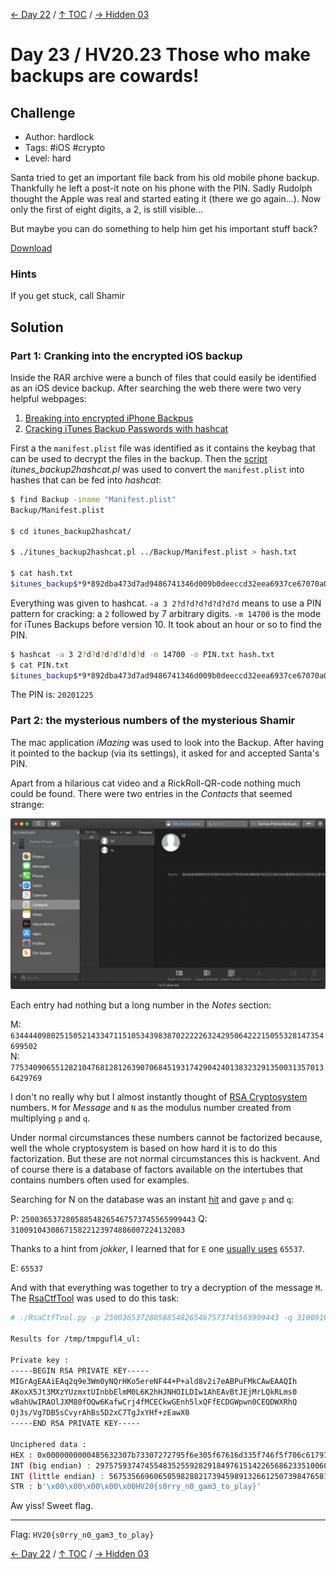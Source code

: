 [← Day 22](../day22/) / [↑ TOC](../README.md) / [→ Hidden 03](../hid03/)


# Day 23 / HV20.23 Those who make backups are cowards!



## Challenge

<!-- ...10....:...20....:...30....:...40....:...50....:...60....:...70....:. -->
* Author: hardlock
* Tags:   #iOS #crypto
* Level:  hard

Santa tried to get an important file back from his old mobile phone backup.
Thankfully he left a post-it note on his phone with the PIN. Sadly Rudolph
thought the Apple was real and started eating it (there we go again...). Now
only the first of eight digits, a 2, is still visible...

But maybe you can do something to help him get his important stuff back?

[Download](Download.rar)


### Hints

If you get stuck, call Shamir



## Solution


### Part 1: Cranking into the encrypted iOS backup

Inside the RAR archive were a bunch of files that could easily be identified as
an iOS device backup. After searching the web there were two very helpful webpages:

1. [Breaking into encrypted iPhone Backpus](https://medium.com/taptuit/breaking-into-encrypted-iphone-backups-4dacc39403f0)
2. [Cracking iTunes Backup Passwords with hashcat](https://irq5.io/2017/03/07/cracking-itunes-backup-passwords-with-hashcat/)

First a the `manifest.plist` file was identified as it contains the keybag that
can be used to decrypt the files in the backup. Then the [script]()
_itunes\_backup2hashcat.pl_ was used to convert the `manifest.plist` into hashes
that can be fed into _hashcat_:

[script]: https://github.com/philsmd/itunes_backup2hashcat

```sh
$ find Backup -iname "Manifest.plist"
Backup/Manifest.plist

$ cd itunes_backup2hashcat/

$ ./itunes_backup2hashcat.pl ../Backup/Manifest.plist > hash.txt

$ cat hash.txt 
$itunes_backup$*9*892dba473d7ad9486741346d009b0deeccd32eea6937ce67070a0500b723c871a454a81e569f95d9*10000*0834c7493b056222d7a7e382a69c0c6a06649d9a**
```

Everything was given to hashcat. `-a 3 2?d?d?d?d?d?d?d` means to use a PIN
pattern for cracking: a `2` followed by 7 arbitrary digits. `-m 14700` is the
mode for iTunes Backups before version 10. It took about an hour or so to find
the PIN.

```sh
$ hashcat -a 3 2?d?d?d?d?d?d?d -m 14700 -o PIN.txt hash.txt
$ cat PIN.txt 
$itunes_backup$*9*892dba473d7ad9486741346d009b0deeccd32eea6937ce67070a0500b723c871a454a81e569f95d9*10000*0834c7493b056222d7a7e382a69c0c6a06649d9a**:20201225
```

The PIN is: `20201225`


### Part 2: the mysterious numbers of the mysterious Shamir

The mac application _iMazing_ was used to look into the Backup. After having it
pointed to the backup (via its settings), it asked for and accepted Santa's PIN.

Apart from a hilarious cat video and a RickRoll-QR-code nothing much could be
found. There were two entries in the _Contacts_ that seemed strange:

![](m_and_n.png)

Each entry had nothing but a long number in the _Notes_ section:

M: `6344440980251505214334711510534398387022222632429506422215055328147354699502`\
N: `77534090655128210476812812639070684519317429042401383232913500313570136429769`

I don't no really why but I almost instantly thought of [RSA Cryptosystem]()
numbers. `M` for _Message_ and `N` as the modulus number created from
multiplying `p` and `q`.

[RSA Cryptosystem]: https://en.wikipedia.org/wiki/RSA_(cryptosystem)

Under normal circumstances these numbers cannot be factorized because, well the
whole cryptosystem is based on how hard it is to do this factorization. But these 
are not normal circumstances this is hackvent. And of course there is a database
of factors available on the intertubes that contains numbers often used for
examples.

Searching for N on the database was an instant [hit] and gave `p` and `q`:

P: `250036537280588548265467573745565999443`
Q: `310091043086715822123974886007224132083`

[hit]: http://factordb.com/index.php?query=77534090655128210476812812639070684519317429042401383232913500313570136429769

Thanks to a hint from _jokker_, I learned that for `E` one [usually uses]() 
`65537`.

[usually uses]: https://en.wikipedia.org/wiki/RSA_(cryptosystem)#Faulty_key_generation

E: `65537`

And with that everything was together to try a decryption of the message `M`.
The [RsaCtfTool]() was used to do this task:

[RsaCtfTool]: https://github.com/Ganapati/RsaCtfTool

```sh
# ./RsaCtfTool.py -p 250036537280588548265467573745565999443 -q 310091043086715822123974886007224132083 -e 65537 --private --uncipher 6344440980251505214334711510534398387022222632429506422215055328147354699502

Results for /tmp/tmpgufl4_ul:

Private key :
-----BEGIN RSA PRIVATE KEY-----
MIGrAgEAAiEAq2q9e3Wm0yNQrHKo5ereNF44+P+ald8v2i7eABPuFMkCAwEAAQIh
AKoxX5Jt3MXzYUzmxtUInbbElmM0L6K2hHJNHOILDIw1AhEAvBtJEjMrLQkRLms0
w8ahUwIRAOlJXM80fOQw6KafwCrj4fMCECkwGEnh5lxQFfECDGWpwn0CEQDWXRhQ
Oj3s/Vg7DB5sCvyrAhBs5D2xC7TgJxYHf+zEawX0
-----END RSA PRIVATE KEY-----

Unciphered data :
HEX : 0x0000000000485632307b73307272795f6e305f67616d335f746f5f706c61797d
INT (big endian) : 29757593747455483525592829184976151422656862335100602522242480509
INT (little endian) : 56753566960650598288217394598913266125073984765818621753275514254169309446144
STR : b'\x00\x00\x00\x00\x00HV20{s0rry_n0_gam3_to_play}'
```

Aw yiss! Sweet flag.

--------------------------------------------------------------------------------

Flag: `HV20{s0rry_n0_gam3_to_play}`

[← Day 22](../day22/) / [↑ TOC](../README.md) / [→ Hidden 03](../hid03/)
